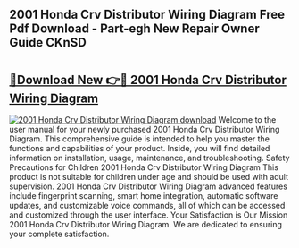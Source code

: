 ## 2001 Honda Crv Distributor Wiring Diagram Free Pdf Download - Part-egh New Repair Owner Guide CKnSD

# <h2><a href="http://dfmsv88.blite.top/?on=2001+Honda+Crv+Distributor+Wiring+Diagram">🔗Download New 👉🔴 2001 Honda Crv Distributor Wiring Diagram</a></h2>

[![2001 Honda Crv Distributor Wiring Diagram download](https://i.imgur.com/lujVjoI.png)](http://dfmsv88.blite.top/?on=2001+Honda+Crv+Distributor+Wiring+Diagram)
Welcome to the user manual for your newly purchased 2001 Honda Crv Distributor Wiring Diagram. This comprehensive guide is intended to help you master the functions and capabilities of your product. Inside, you will find detailed information on installation, usage, maintenance, and troubleshooting. Safety Precautions for Children 2001 Honda Crv Distributor Wiring Diagram This product is not suitable for children under age and should be used with adult supervision. 2001 Honda Crv Distributor Wiring Diagram advanced features include fingerprint scanning, smart home integration, automatic software updates, and customizable voice commands, all of which can be accessed and customized through the user interface. Your Satisfaction is Our Mission 2001 Honda Crv Distributor Wiring Diagram. We are dedicated to ensuring your complete satisfaction.

